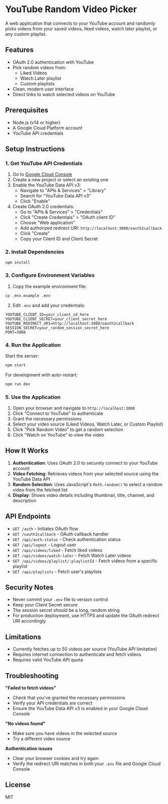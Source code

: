 # YouTube Random Video Picker

A web application that connects to your YouTube account and randomly picks videos from your saved videos, liked videos, watch later playlist, or any custom playlist.

## Features

- OAuth 2.0 authentication with YouTube
- Pick random videos from:
  - Liked Videos
  - Watch Later playlist
  - Custom playlists
- Clean, modern user interface
- Direct links to watch selected videos on YouTube

## Prerequisites

- Node.js (v14 or higher)
- A Google Cloud Platform account
- YouTube API credentials

## Setup Instructions

### 1. Get YouTube API Credentials

1. Go to [Google Cloud Console](https://console.cloud.google.com/)
2. Create a new project or select an existing one
3. Enable the YouTube Data API v3:
   - Navigate to "APIs & Services" > "Library"
   - Search for "YouTube Data API v3"
   - Click "Enable"
4. Create OAuth 2.0 credentials:
   - Go to "APIs & Services" > "Credentials"
   - Click "Create Credentials" > "OAuth client ID"
   - Choose "Web application"
   - Add authorized redirect URI: `http://localhost:3000/oauth2callback`
   - Click "Create"
   - Copy your Client ID and Client Secret

### 2. Install Dependencies

```bash
npm install
```

### 3. Configure Environment Variables

1. Copy the example environment file:
```bash
cp .env.example .env
```

2. Edit `.env` and add your credentials:
```
YOUTUBE_CLIENT_ID=your_client_id_here
YOUTUBE_CLIENT_SECRET=your_client_secret_here
YOUTUBE_REDIRECT_URI=http://localhost:3000/oauth2callback
SESSION_SECRET=your_random_session_secret_here
PORT=3000
```

### 4. Run the Application

Start the server:
```bash
npm start
```

For development with auto-restart:
```bash
npm run dev
```

### 5. Use the Application

1. Open your browser and navigate to `http://localhost:3000`
2. Click "Connect to YouTube" to authenticate
3. Grant the necessary permissions
4. Select your video source (Liked Videos, Watch Later, or Custom Playlist)
5. Click "Pick Random Video" to get a random selection
6. Click "Watch on YouTube" to view the video

## How It Works

1. **Authentication**: Uses OAuth 2.0 to securely connect to your YouTube account
2. **Video Fetching**: Retrieves videos from your selected source using the YouTube Data API
3. **Random Selection**: Uses JavaScript's `Math.random()` to select a random video from the fetched list
4. **Display**: Shows video details including thumbnail, title, channel, and description

## API Endpoints

- `GET /auth` - Initiates OAuth flow
- `GET /oauth2callback` - OAuth callback handler
- `GET /api/auth-status` - Check authentication status
- `GET /api/logout` - Logout user
- `GET /api/videos/liked` - Fetch liked videos
- `GET /api/videos/watch-later` - Fetch Watch Later videos
- `GET /api/videos/playlist/:playlistId` - Fetch videos from a specific playlist
- `GET /api/playlists` - Fetch user's playlists

## Security Notes

- Never commit your `.env` file to version control
- Keep your Client Secret secure
- The session secret should be a long, random string
- For production deployment, use HTTPS and update the OAuth redirect URI accordingly

## Limitations

- Currently fetches up to 50 videos per source (YouTube API limitation)
- Requires internet connection to authenticate and fetch videos
- Requires valid YouTube API quota

## Troubleshooting

**"Failed to fetch videos"**
- Check that you've granted the necessary permissions
- Verify your API credentials are correct
- Ensure the YouTube Data API v3 is enabled in your Google Cloud Console

**"No videos found"**
- Make sure you have videos in the selected source
- Try a different video source

**Authentication issues**
- Clear your browser cookies and try again
- Verify the redirect URI matches in both your `.env` file and Google Cloud Console

## License

MIT
